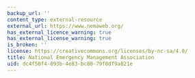 ```yaml
---
backup_url: ''
content_type: external-resource
external_url: https://www.nemaweb.org/
has_external_licence_warning: true
has_external_license_warning: true
is_broken: ''
license: https://creativecommons.org/licenses/by-nc-sa/4.0/
title: National Emergency Management Association
uid: dc4f50f4-893b-4e83-bc80-79f8df9a821e
---
```

